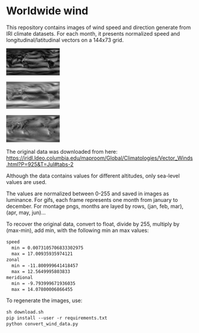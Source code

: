 Worldwide wind
==============

This repository contains images of wind speed and direction generate from IRI climate datasets.
For each month, it presents normalized speed and longitudinal/latitudinal vectors on a 144x73 grid.

![Wind speed](wind_speed.gif?raw=true)

![Zonal wind](zonal_wind.gif?raw=true)

![Meridional Wind](meridional_wind.gif?raw=true)

The original data was downloaded from here:
https://iridl.ldeo.columbia.edu/maproom/Global/Climatologies/Vector_Winds.html?P=925&T=Jul#tabs-2

Although the data contains values for different altitudes, only sea-level values are used.

The values are normalized between 0-255 and saved in images as luminance. For gifs, each frame represents one month from january to december.
For montage pngs, months are layed by rows, (jan, feb, mar), (apr, may, jun)...

To recover the original data, convert to float, divide by 255, multiply by (max-min), add min, with the following min an max values:
```
speed
  min = 0.0073105706833302975
  max = 17.00935935974121
zonal
  min = -11.800999641418457
  max = 12.5649995803833
meridional
  min = -9.793999671936035
  max = 14.07800006866455
```

To regenerate the images, use:
```
sh download.sh
pip install --user -r requirements.txt
python convert_wind_data.py
```
